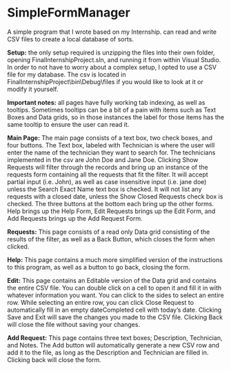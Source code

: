 # SimpleFormManager
A simple program that I wrote based on my Internship. can read and write CSV files to create a local database of sorts. 

**Setup:** the only setup required is unzipping the files into their own folder, opening FinalInternshipProject.sln, and running it from within Visual Studio. In order to not have to worry about a complex setup, I opted to use a CSV file for my database. The csv is located in FinalInternshipProject\bin\Debug\files if you would like to look at it or modify it yourself.

**Important notes:** all pages have fully working tab indexing, as well as tooltips. Sometimes tooltips can be a bit of a pain with items such as Text Boxes and Data grids, so in those instances the label for those items has the same tooltip to ensure the user can read it.

**Main Page:** The main page consists of a text box, two check boxes, and four buttons. The Text box, labeled with Technician is where the user will enter the name of the technician they want to search for. The technicians implemented in the csv are John Doe and Jane Doe. Clicking Show Requests will filter through the records and bring up an instance of the requests form containing all the requests that fit the filter. It will accept partial input (i.e. John), as well as case insensitive input (i.e. jane doe) unless the Search Exact Name text box is checked. It will not list any requests with a closed date, unless the Show Closed Requests check box is checked. The three buttons at the bottom each bring up the other forms. Help brings up the Help Form, Edit Requests brings up the Edit Form, and Add Requests brings up the Add Request Form.

**Requests:** This page consists of a read only Data grid consisting of the results of the filter, as well as a Back Button, which closes the form when clicked.

**Help:** This page contains a much more simplified version of the instructions to this program, as well as a button to go back, closing the form.

**Edit:** This page contains an Editable version of the Data grid and contains the entire CSV file. You can double click on a cell to open it and fill it in with whatever information you want. You can click to the sides to select an entire row.  While selecting an entire row, you can click Close Request to automatically fill in an empty dateCompleted cell with today’s date. Clicking Save and Exit will save the changes you made to the CSV file. Clicking Back will close the file without saving your changes.

**Add Request:** This page contains three text boxes; Description, Technician, and Notes. The Add button will automatically generate a new CSV row and add it to the file, as long as the Description and Technician are filled in. Clicking back will close the form.

